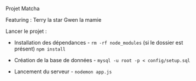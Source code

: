 Projet Matcha

Featuring :
Terry la star
Gwen la mamie

Lancer le projet :

- Installation des dépendances -
`rm -rf node_modules` (si le dossier est présent)
`npm install`

- Création de la base de données -
`mysql -u root -p < config/setup.sql`

- Lancement du serveur -
`nodemon app.js`